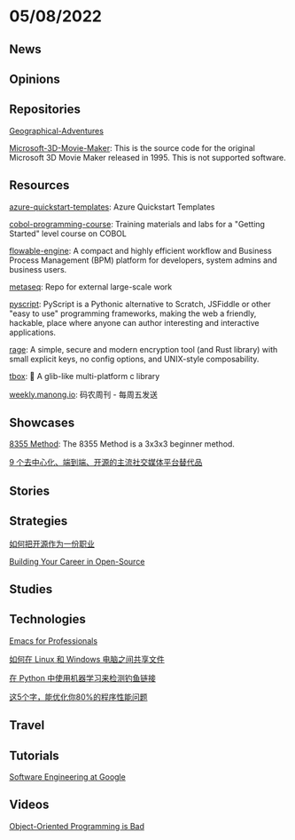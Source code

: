 # 05/08/2022

## News

## Opinions

## Repositories
[Geographical-Adventures](https://github.com/SebLague/Geographical-Adventures)

[Microsoft-3D-Movie-Maker](https://github.com/microsoft/Microsoft-3D-Movie-Maker): This is the source code for the original Microsoft 3D Movie Maker released in 1995. This is not supported software.

## Resources
[azure-quickstart-templates](https://github.com/Azure/azure-quickstart-templates): Azure Quickstart Templates

[cobol-programming-course](https://github.com/openmainframeproject/cobol-programming-course): Training materials and labs for a "Getting Started" level course on COBOL

[flowable-engine](https://github.com/flowable/flowable-engine): A compact and highly efficient workflow and Business Process Management (BPM) platform for developers, system admins and business users.

[metaseq](https://github.com/facebookresearch/metaseq): Repo for external large-scale work

[pyscript](https://github.com/pyscript/pyscript): PyScript is a Pythonic alternative to Scratch, JSFiddle or other "easy to use" programming frameworks, making the web a friendly, hackable, place where anyone can author interesting and interactive applications.

[rage](https://github.com/str4d/rage): A simple, secure and modern encryption tool (and Rust library) with small explicit keys, no config options, and UNIX-style composability.

[tbox](https://github.com/tboox/tbox): 🎁 A glib-like multi-platform c library

[weekly.manong.io](https://github.com/toutiaoio/weekly.manong.io): 码农周刊 - 每周五发送

## Showcases
[8355 Method](https://www.speedsolving.com/wiki/index.php/8355_Method): The 8355 Method is a 3x3x3 beginner method.

[9 个去中心化、端到端、开源的主流社交媒体平台替代品](https://linux.cn/article-14529-1.html)

## Stories


## Strategies
[如何把开源作为一份职业](https://linux.cn/article-14521-1.html)

[Building Your Career in Open-Source](https://navendu.me/posts/building-your-career-in-open-source/)

## Studies

## Technologies
[Emacs for Professionals](http://tilde.town/~ramin_hal9001/emacs-for-professionals/index.html)

[如何在 Linux 和 Windows 电脑之间共享文件](https://linux.cn/article-14537-1.html)

[在 Python 中使用机器学习来检测钓鱼链接](https://linux.cn/article-14535-1.html)

[这5个字，能优化你80%的程序性能问题](https://mp.weixin.qq.com/s/nkZM82jIGtc0qMVgm4769Q)

## Travel

## Tutorials
[Software Engineering at Google](https://abseil.io/resources/swe_at_google.2.pdf)

## Videos
[Object-Oriented Programming is Bad](https://www.youtube.com/watch?v=QM1iUe6IofM)
